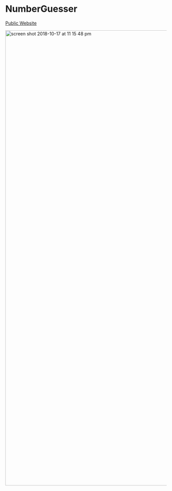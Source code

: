 # NumberGuesser

[Public Website](https://justind85.github.io/number_guesser_doubles/)

<img width="1421" alt="screen shot 2018-10-17 at 11 15 48 pm" src="https://user-images.githubusercontent.com/18714169/47132779-f8f16e00-d262-11e8-925c-2897b380a186.png">
